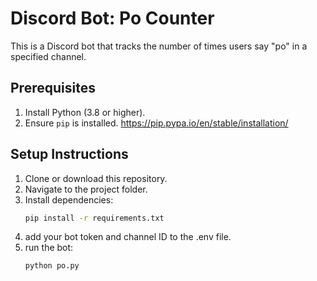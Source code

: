 # Discord Bot: Po Counter

This is a Discord bot that tracks the number of times users say "po" in a specified channel.

## Prerequisites
1. Install Python (3.8 or higher).
2. Ensure `pip` is installed.
https://pip.pypa.io/en/stable/installation/

## Setup Instructions
1. Clone or download this repository.
2. Navigate to the project folder.
3. Install dependencies:
   ```bash
   pip install -r requirements.txt
4. add your bot token and channel ID to the .env file.
5. run the bot:
   ```bash
   python po.py